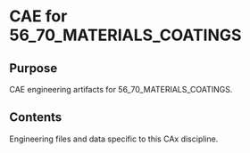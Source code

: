 # CAE for 56_70_MATERIALS_COATINGS

## Purpose
CAE engineering artifacts for 56_70_MATERIALS_COATINGS.

## Contents
Engineering files and data specific to this CAx discipline.
